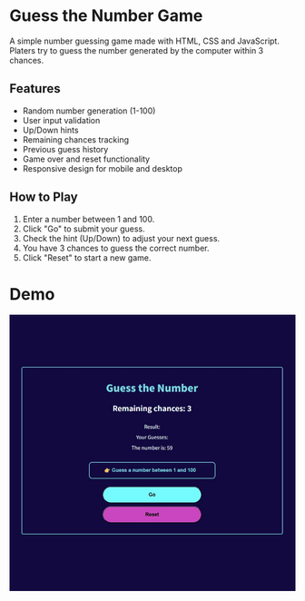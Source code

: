 # Guess the Number Game

A simple number guessing game made with HTML, CSS and JavaScript.
Platers try to guess the number generated by the computer within 3 chances.

## Features

- Random number generation (1-100)
- User input validation
- Up/Down hints
- Remaining chances tracking
- Previous guess history
- Game over and reset functionality
- Responsive design for mobile and desktop

## How to Play
1. Enter a number between 1 and 100.
2. Click "Go" to submit your guess.
3. Check the hint (Up/Down) to adjust your next guess.
4. You have 3 chances to guess the correct number.
5. Click "Reset" to start a new game.

# Demo
![Game](./NumberGuessGame.jpg)